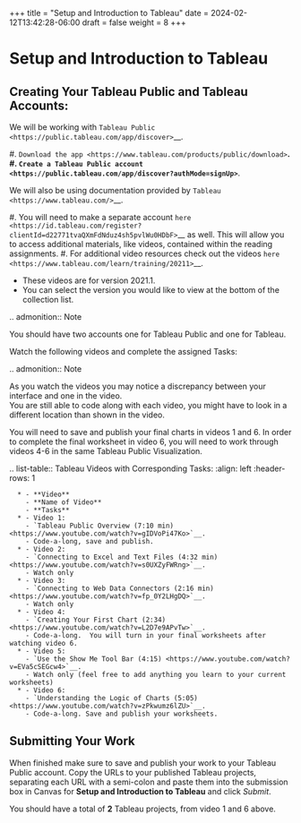 +++
title = "Setup and Introduction to Tableau"
date = 2024-02-12T13:42:28-06:00
draft = false
weight = 8
+++

Setup and Introduction to Tableau
=================================

Creating Your Tableau Public and Tableau Accounts:
--------------------------------------------------

We will be working with `Tableau Public <https://public.tableau.com/app/discover>`__.

#. `Download the app <https://www.tableau.com/products/public/download>`__.
#. `Create a Tableau Public account <https://public.tableau.com/app/discover?authMode=signUp>`__.

We will also be using documentation provided by `Tableau <https://www.tableau.com/>`__.  

#. You will need to make a separate account `here <https://id.tableau.com/register?clientId=d22771tvaQXmFdNduz4sh5pvlWu0HDbF>`__ as well.  This will allow you to access additional materials, like videos, contained within the reading assignments. 
#. For additional video resources check out the videos `here <https://www.tableau.com/learn/training/20211>`__.
   * These videos are for version 2021.1.  
   * You can select the version you would like to view at the bottom of the collection list.

.. admonition:: Note
   
   You should have two accounts one for Tableau Public and one for Tableau.
   
Watch the following videos and complete the assigned Tasks:

.. admonition:: Note

   As you watch the videos you may notice a discrepancy between your interface and one in the video.  
   You are still able to code along with each video, you might have to look in a different location than 
   shown in the video. 

   You will need to save and publish your final charts in videos 1 and 6.  In order to complete the final 
   worksheet in video 6, you will need to work through videos 4-6 in the same Tableau Public Visualization.  

.. list-table:: Tableau Videos with Corresponding Tasks:
      :align: left
      :header-rows: 1

      * - **Video**
        - **Name of Video**
        - **Tasks**
      * - Video 1: 
        - `Tableau Public Overview (7:10 min) <https://www.youtube.com/watch?v=gIDVoPi47Ko>`__.
        - Code-a-long, save and publish. 
      * - Video 2: 
        - `Connecting to Excel and Text Files (4:32 min) <https://www.youtube.com/watch?v=s0UXZyFWRng>`__.
        - Watch only 
      * - Video 3: 
        - `Connecting to Web Data Connectors (2:16 min) <https://www.youtube.com/watch?v=fp_0Y2LHgDQ>`__.
        - Watch only 
      * - Video 4: 
        - `Creating Your First Chart (2:34) <https://www.youtube.com/watch?v=L2D7e9APvTw>`__.
        - Code-a-long.  You will turn in your final worksheets after watching video 6. 
      * - Video 5: 
        - `Use the Show Me Tool Bar (4:15) <https://www.youtube.com/watch?v=EVa5cSEGcw4>`__.
        - Watch only (feel free to add anything you learn to your current worksheets) 
      * - Video 6: 
        - `Understanding the Logic of Charts (5:05) <https://www.youtube.com/watch?v=zPkwumz6lZU>`__.
        - Code-a-long. Save and publish your worksheets.

Submitting Your Work
--------------------

When finished make sure to save and publish your work to your Tableau Public account. Copy the URLs to your published Tableau projects, separating each URL with a semi-colon and paste them into the submission box in Canvas for **Setup and Introduction to Tableau** and click *Submit*.

You should have a total of **2** Tableau projects, from video 1 and 6 above.